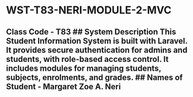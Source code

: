 # WST-T83-NERI-MODULE-2-MVC
## Class Code - T83  ## System Description This Student Information System is built with Laravel. It provides secure authentication for admins and students, with role-based access control. It includes modules for managing students, subjects, enrolments, and grades.  ## Names of Student - Margaret Zoe A. Neri
